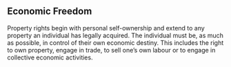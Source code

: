 ## Economic Freedom

Property rights begin with personal self-ownership and extend to any property an individual has legally acquired. The individual must be, as much as possible, in control of their own economic destiny. This includes the right to own property, engage in trade, to sell one’s own labour or to engage in collective economic activities.
